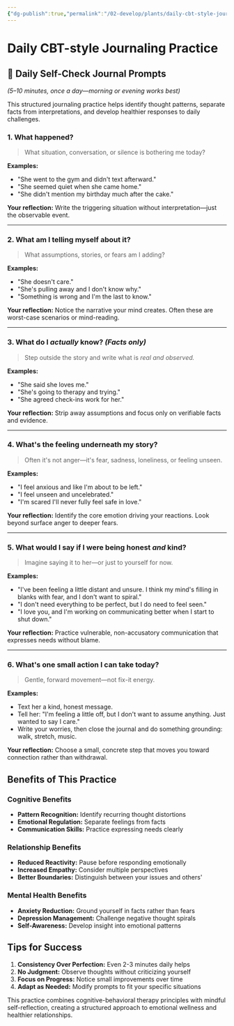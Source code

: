 ```yaml
---
{"dg-publish":true,"permalink":"/02-develop/plants/daily-cbt-style-journaling-practice/","title":"Daily CBT-style Journaling Practice","tags":["cognitive-behavioral-therapy","journaling","mindfulness","emotional-regulation","self-reflection"],"created":"2025-05-15"}
---
```



# Daily CBT-style Journaling Practice

## 🧠 Daily Self-Check Journal Prompts
*(5–10 minutes, once a day—morning or evening works best)*

This structured journaling practice helps identify thought patterns, separate facts from interpretations, and develop healthier responses to daily challenges.

### 1. **What happened?**
> What situation, conversation, or silence is bothering me today?

**Examples:**
- "She went to the gym and didn't text afterward."
- "She seemed quiet when she came home."
- "She didn't mention my birthday much after the cake."

**Your reflection:**
Write the triggering situation without interpretation—just the observable event.

---

### 2. **What am I telling myself about it?**
> What assumptions, stories, or fears am I adding?

**Examples:**
- "She doesn't care."
- "She's pulling away and I don't know why."
- "Something is wrong and I'm the last to know."

**Your reflection:**
Notice the narrative your mind creates. Often these are worst-case scenarios or mind-reading.

---

### 3. **What do I *actually* know?** *(Facts only)*
> Step outside the story and write what is *real and observed.*

**Examples:**
- "She said she loves me."
- "She's going to therapy and trying."
- "She agreed check-ins work for her."

**Your reflection:**
Strip away assumptions and focus only on verifiable facts and evidence.

---

### 4. **What's the feeling underneath my story?**
> Often it's not anger—it's fear, sadness, loneliness, or feeling unseen.

**Examples:**
- "I feel anxious and like I'm about to be left."
- "I feel unseen and uncelebrated."
- "I'm scared I'll never fully feel safe in love."

**Your reflection:**
Identify the core emotion driving your reactions. Look beyond surface anger to deeper fears.

---

### 5. **What would I say if I were being honest *and* kind?**
> Imagine saying it to her—or just to yourself for now.

**Examples:**
- "I've been feeling a little distant and unsure. I think my mind's filling in blanks with fear, and I don't want to spiral."
- "I don't need everything to be perfect, but I do need to feel seen."
- "I love you, and I'm working on communicating better when I start to shut down."

**Your reflection:**
Practice vulnerable, non-accusatory communication that expresses needs without blame.

---

### 6. **What's one small action I can take today?**
> Gentle, forward movement—not fix-it energy.

**Examples:**
- Text her a kind, honest message.
- Tell her: "I'm feeling a little off, but I don't want to assume anything. Just wanted to say I care."
- Write your worries, then close the journal and do something grounding: walk, stretch, music.

**Your reflection:**
Choose a small, concrete step that moves you toward connection rather than withdrawal.

## Benefits of This Practice

### Cognitive Benefits
- **Pattern Recognition:** Identify recurring thought distortions
- **Emotional Regulation:** Separate feelings from facts
- **Communication Skills:** Practice expressing needs clearly

### Relationship Benefits
- **Reduced Reactivity:** Pause before responding emotionally
- **Increased Empathy:** Consider multiple perspectives
- **Better Boundaries:** Distinguish between your issues and others'

### Mental Health Benefits
- **Anxiety Reduction:** Ground yourself in facts rather than fears
- **Depression Management:** Challenge negative thought spirals
- **Self-Awareness:** Develop insight into emotional patterns

## Tips for Success

1. **Consistency Over Perfection:** Even 2-3 minutes daily helps
2. **No Judgment:** Observe thoughts without criticizing yourself
3. **Focus on Progress:** Notice small improvements over time
4. **Adapt as Needed:** Modify prompts to fit your specific situations

This practice combines cognitive-behavioral therapy principles with mindful self-reflection, creating a structured approach to emotional wellness and healthier relationships.
